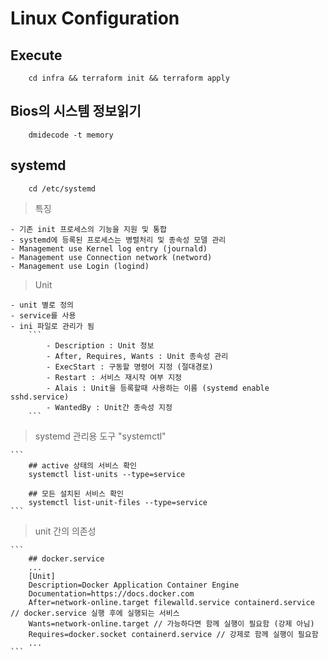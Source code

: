 # Linux Configuration

## Execute

```
    cd infra && terraform init && terraform apply
```

## Bios의 시스템 정보읽기

```
    dmidecode -t memory
```

## systemd

```
    cd /etc/systemd
```

> 특징

    - 기존 init 프로세스의 기능을 지원 및 통합
    - systemd에 등록된 프로세스는 병렬처리 및 종속성 모델 관리
    - Management use Kernel log entry (journald)
    - Management use Connection network (netword)
    - Management use Login (logind)

> Unit

    - unit 별로 정의
    - service를 사용
    - ini 파일로 관리가 됨
        ```
            - Description : Unit 정보
            - After, Requires, Wants : Unit 종속성 관리
            - ExecStart : 구동할 명령어 지정 (절대경로)
            - Restart : 서비스 재시작 여부 지정
            - Alais : Unit을 등록할때 사용하는 이름 (systemd enable sshd.service)
            - WantedBy : Unit간 종속성 지정
        ```

> systemd 관리용 도구 "systemctl"

    ```
        ## active 상태의 서비스 확인
        systemctl list-units --type=service

        ## 모든 설치된 서비스 확인
        systemctl list-unit-files --type=service
    ```

> unit 간의 의존성

    ```
        ## docker.service
        ...
        [Unit]
        Description=Docker Application Container Engine
        Documentation=https://docs.docker.com
        After=network-online.target filewalld.service containerd.service // docker.service 실행 후에 실행되는 서비스
        Wants=network-online.target // 가능하다면 함께 실행이 필요함 (강제 아님)
        Requires=docker.socket containerd.service // 강제로 함께 실행이 필요함
        ...
    ```
